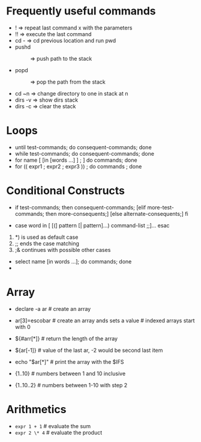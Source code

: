 
# Frequently useful commands

  - !<x> => repeat last command x with the parameters
  - !! => execute the last command
  - cd - => cd previous location and run pwd
  - pushd <dir> => push path to the stack 
  - popd <dir> => pop the path from the stack 
  - cd ~n => change directory to one in stack at n
  - dirs -v => show dirs stack
  - dirs -c => clear the stack 
    
 # Loops
 
  - until test-commands; do consequent-commands; done
  - while test-commands; do consequent-commands; done
  - for name [ [in [words ...] ] ; ] do commands; done
  - for (( expr1 ; expr2 ; expr3 )) ; do commands ; done

 # Conditional Constructs

   - if test-commands; then
    	consequent-commands;
    	[elif more-test-commands; then
    	more-consequents;]
    	[else alternate-consequents;]
     fi
   
   - case word in
    [ [(] pattern [| pattern]...) command-list ;;]...
    esac
   1)  *) is used as default case 
   2) ;; ends the case matching
   3) ;& continues with possible other cases
   
   - select name [in words ...]; do commands; done
   - 

 
# Array

  - declare -a ar 		# create an array 
  - ar[3]=escobar    		# create an array ands sets a value
  		                # indexed arrays start with 0
  - ${#arr[*]} 			# return the length of the array
  - ${ar[-1]} 			# value of the last ar, -2 would be second last item
  - echo "$ar[*]" 		# print the array with the $IFS
 
 - {1..10}	# numbers between 1 and 10 inclusive
 - {1..10..2} 	# numbers between 1-10 with step 2

# Arithmetics

- `expr 1 + 1` 		# evaluate the sum 
- `expr 2 \* 4`		# evaluate the product 
    
